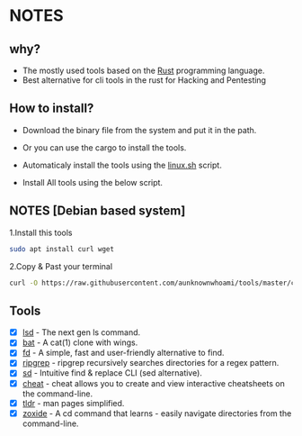 # NOTES

## why?

- The mostly used tools based on the [Rust](https://www.rust-lang.org/) programming language.
- Best alternative for cli tools in the rust for Hacking and Pentesting

## How to install?

- Download the binary file from the system and put it in the path.
- Or you can use the cargo to install the tools.
- Automaticaly install the tools using the [linux.sh](https://raw.githubusercontent.com/aunknownwhoami/tools/master/cli/linux.sh) script.

- Install All tools using the below script.

## NOTES [Debian based system]

1.Install this tools

```bash
sudo apt install curl wget
```

2.Copy & Past your terminal

```bash
curl -O https://raw.githubusercontent.com/aunknownwhoami/tools/master/cli/linux.sh && bash linux.sh
```

## Tools

- [x] [lsd](https://github.com/Peltoche/lsd) - The next gen ls command.
- [x] [bat](https://github.com/sharkdp/bat) - A cat(1) clone with wings.
- [x] [fd](https://github.com/sharkdp/fd) - A simple, fast and user-friendly alternative to find.
- [x] [ripgrep](https://github.com/BurntSushi/ripgrep) - ripgrep recursively searches directories for a regex pattern.
- [x] [sd](https://github.com/chmln/sd) - Intuitive find & replace CLI (sed alternative).
- [x] [cheat](https://github.com/cheat/cheat) - cheat allows you to create and view interactive cheatsheets on the command-line.
- [x] [tldr](https://tldr.sh/) - man pages simplified.
- [x] [zoxide](https://github.com/ajeetdsouza/zoxide) - A cd command that learns - easily navigate directories from the command-line.
